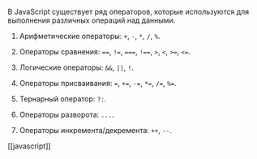 
В JavaScript существует ряд операторов, которые используются для выполнения различных операций над данными.

1.  Арифметические операторы: `+`, `-`, `*`, `/`, `%`.
    
2.  Операторы сравнения: `==`, `!=`, `===`, `!==`, `>`, `<`, `>=`, `<=`.
    
3.  Логические операторы: `&&`, `||`, `!`.
    
4.  Операторы присваивания: `=`, `+=`, `-=`, `*=`, `/=`, `%=`.
    
5.  Тернарный оператор: `?:`.
    
6.  Операторы разворота: `...`.
    
7.  Операторы инкремента/декремента: `++`, `--`.

[[javascript]]